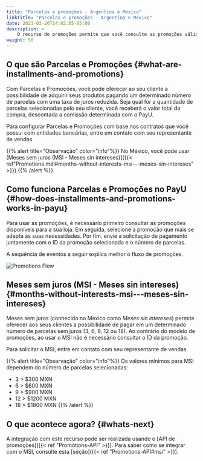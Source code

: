 ```yaml
---
title: "Parcelas e promoções - Argentina e México"
linkTitle: "Parcelas e promoções - Argentina e México"
date: 2021-03-26T14:02:05-05:00
description: >
    O recurso de promoções permite que você consulte as promoções válidas, seus custos associados, características e outras informações relevantes disponíveis para seus clientes. A API de promoções está disponível somente na Argentina e no México.
weight: 50
---
```


## O que são Parcelas e Promoções {#what-are-installments-and-promotions}
Com Parcelas e Promoções, você pode oferecer ao seu cliente a possibilidade de adquirir seus produtos pagando um determinado número de parcelas com uma taxa de juros reduzida. Seja qual for a quantidade de parcelas selecionadas pelo seu cliente, você receberá o valor total da compra, descontada a comissão determinada com o PayU.

Para configurar Parcelas e Promoções com base nos contratos que você possui com entidades bancárias, entre em contato com seu representante de vendas.

{{% alert title="Observação" color="info"%}}
No México, você pode usar [Meses sem juros (MSI - Meses sin intereses)]({{< ref"Promotions.mdl#months-without-interests-msi---meses-sin-intereses" >}})
{{% /alert %}}

## Como funciona Parcelas e Promoções no PayU {#how-does-installments-and-promotions-works-in-payu}
Para usar as promoções, é necessário primeiro consultar as promoções disponíveis para a sua loja. Em seguida, selecione a promoção que mais se adapta às suas necessidades. Por fim, envie a solicitação de pagamento juntamente com o ID da promoção selecionada e o número de parcelas.

A sequência de eventos a seguir explica melhor o fluxo de promoções.

![Promotions Flow](/assets/Promotions/PromotionsFlow_pt.png)

## Meses sem juros (MSI - Meses sin intereses) {#months-without-interests-msi---meses-sin-intereses}
Meses sem juros (conhecido no México como _Meses sin intereses_) permite oferecer aos seus clientes a possibilidade de pagar em um determinado número de parcelas sem juros (3, 6, 9, 12 ou 18). Ao contrário do modelo de promoções, ao usar o MSI não é necessário consultar o ID da promoção.

Para solicitar o MSI, entre em contato com seu representante de vendas.

{{% alert title="Observação" color="info"%}}
Os valores mínimos para MSI dependem do número de parcelas selecionadas:
* 3 > $300 MXN
* 6 > $600 MXN
* 9 > $900 MXN
* 12 > $1200 MXN
* 18 > $1800 MXN
{{% /alert %}}

## O que acontece agora? {#whats-next}
A integração com este recurso pode ser realizada usando o [API de promoções]({{< ref "Promotions-API" >}}). Para saber como se integrar com o MSI, consulte esta [seção]({{< ref "Promotions-API#msi" >}}).